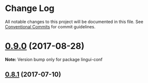 # Change Log

All notable changes to this project will be documented in this file.
See [Conventional Commits](https://conventionalcommits.org) for commit guidelines.

<a name="0.9.0"></a>
# [0.9.0](https://github.com/lingui/js-lingui/compare/lingui-conf@0.9.0-3...lingui-conf@0.9.0) (2017-08-28)




**Note:** Version bump only for package lingui-conf

<a name="0.8.1"></a>
## [0.8.1](https://github.com/lingui/js-lingui/compare/lingui-conf@0.8.0...lingui-conf@0.8.1) (2017-07-10)
